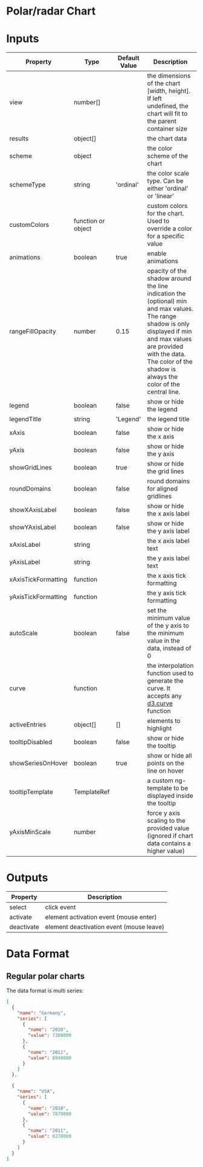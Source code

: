 # Polar/radar Chart

# Inputs

| Property            | Type               | Default Value | Description                                                                                                                                                                                                                               |
|---------------------|--------------------|---------------|-------------------------------------------------------------------------------------------------------------------------------------------------------------------------------------------------------------------------------------------|
| view                | number[]           |               | the dimensions of the chart [width, height]. If left undefined, the chart will fit to the parent container size                                                                                                                           |
| results             | object[]           |               | the chart data                                                                                                                                                                                                                            |
| scheme              | object             |               | the color scheme of the chart                                                                                                                                                                                                             |
| schemeType          | string             | 'ordinal'     | the color scale type. Can be either 'ordinal' or 'linear'                                                                                                                                                                                 |
| customColors        | function or object |               | custom colors for the chart. Used to override a color for a specific value                                                                                                                                                                |
| animations          | boolean            | true          | enable animations                                                                                                                                                                                                                         |
| rangeFillOpacity    | number             | 0.15          | opacity of the shadow around the line indication the (optional) min and max values. The range shadow is only displayed if min and max values are provided with the data. The color of the shadow is always the color of the central line. |
| legend              | boolean            | false         | show or hide the legend                                                                                                                                                                                                                   |
| legendTitle         | string             | 'Legend'      | the legend title                                                                                                                                                                                                                          |
| xAxis               | boolean            | false         | show or hide the x axis                                                                                                                                                                                                                   |
| yAxis               | boolean            | false         | show or hide the y axis                                                                                                                                                                                                                   |
| showGridLines       | boolean            | true          | show or hide the grid lines                                                                                                                                                                                                               |
| roundDomains        | boolean            | false         | round domains for aligned gridlines                                                                                                                                                                                                       |
| showXAxisLabel      | boolean            | false         | show or hide the x axis label                                                                                                                                                                                                             |
| showYAxisLabel      | boolean            | false         | show or hide the y axis label                                                                                                                                                                                                             |
| xAxisLabel          | string             |               | the x axis label text                                                                                                                                                                                                                     |
| yAxisLabel          | string             |               | the y axis label text                                                                                                                                                                                                                     |
| xAxisTickFormatting | function           |               | the x axis tick formatting                                                                                                                                                                                                                |
| yAxisTickFormatting | function           |               | the y axis tick formatting                                                                                                                                                                                                                |
| autoScale           | boolean            | false         | set the minimum value of the y axis to the minimum value in the data, instead of 0                                                                                                                                                        |
| curve               | function           |               | the interpolation function used to generate the curve. It accepts any [d3.curve](https://github.com/d3/d3-shape#curves) function                                                                                                          |
| activeEntries       | object[]           | []            | elements to highlight                                                                                                                                                                                                                     |
| tooltipDisabled     | boolean            | false         | show or hide the tooltip                                                                                                                                                                                                                  |
| showSeriesOnHover   | boolean            | true          | show or hide all points on the line on hover                                                                                                                                                                                              |
| tooltipTemplate     | TemplateRef        |               | a custom ng-template to be displayed inside the tooltip                                                                                                                                                                                   |
| yAxisMinScale       | number             |               | force y axis scaling to the provided value (ignored if chart data contains a higher value)                                                                                                                                                |

# Outputs

| Property   | Description                              |
|------------|------------------------------------------|
| select     | click event                              |
| activate   | element activation event (mouse enter)   |
| deactivate | element deactivation event (mouse leave) |

# Data Format

## Regular polar charts

The data format is multi series:

```json
[
  {
    "name": "Germany",
    "series": [
      {
        "name": "2010",
        "value": 7300000
      },
      {
        "name": "2011",
        "value": 8940000
      }
    ]
  },

  {
    "name": "USA",
    "series": [
      {
        "name": "2010",
        "value": 7870000
      },
      {
        "name": "2011",
        "value": 8270000
      }
    ]
  }
]
```

